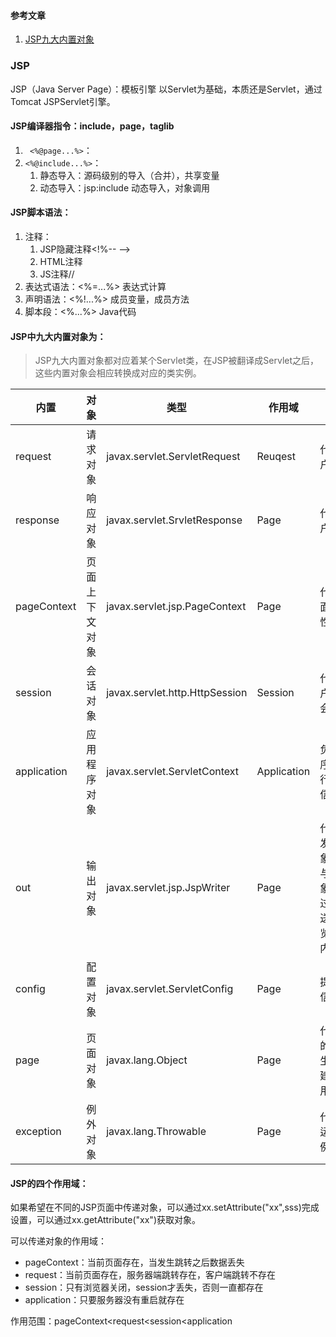 #### 参考文章

1. [JSP九大内置对象](http://blog.csdn.net/u013142781/article/details/50756419)

### JSP

JSP（Java Server Page）：模板引擎
     以Servlet为基础，本质还是Servlet，通过Tomcat JSPServlet引擎。

#### JSP编译器指令：include，page，taglib

1. ` <%@page...%>`：
2. `<%@include...%>`：
	1. 静态导入：源码级别的导入（合并），共享变量
	2. 动态导入：jsp:include 动态导入，对象调用

#### JSP脚本语法：

1. 注释：
	1. JSP隐藏注释<!%-- -->
	2. HTML注释<!-- -->
	3. JS注释//
2. 表达式语法：<%=...%> 表达式计算
3. 声明语法：<%!...%> 成员变量，成员方法
4. 脚本段：<%...%> Java代码


#### JSP中九大内置对象为：

>JSP九大内置对象都对应着某个Servlet类，在JSP被翻译成Servlet之后，这些内置对象会相应转换成对应的类实例。

内置|对象|类型|作用域|备注
---|---|---|---|---
request|请求对象|javax.servlet.ServletRequest|Reuqest|代表的是来自客户端的请求
response|响应对象|javax.servlet.SrvletResponse|Page|代表的是来自客户端响应
pageContext|页面上下文对象|javax.servlet.jsp.PageContext|Page|代表的是当前页面运行的一些属性
session|会话对象|javax.servlet.http.HttpSession|Session|代表服务器与客户端所 建立的会话
application|应用程序对象|javax.servlet.ServletContext|Application|负责提供应用程序在服务器中运行时的一些全局信息
out|输出对象|javax.servlet.jsp.JspWriter|Page|代表了向客户端发送数据的对象，与“response”对象不同，通过“out“对象发送的内容将时浏览器需要显示的内容
config|配置对象|javax.servlet.ServletConfig|Page|提供了一些配置信息
page|页面对象|javax.lang.Object|Page|代表了正在运行的由JSP文件产生的类对象，不建议一般读者使用
exception|例外对象|javax.lang.Throwable  |Page|代表了JSP文件运行时所产生的例外对象

#### JSP的四个作用域：

如果希望在不同的JSP页面中传递对象，可以通过xx.setAttribute("xx",sss)完成设置，可以通过xx.getAttribute("xx")获取对象。

可以传递对象的作用域：

* pageContext：当前页面存在，当发生跳转之后数据丢失
* request：当前页面存在，服务器端跳转存在，客户端跳转不存在
* session：只有浏览器关闭，session才丢失，否则一直都存在
* application：只要服务器没有重启就存在

作用范围：pageContext<request<session<application
